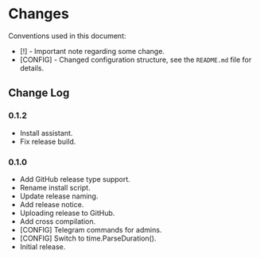 # Changes

Conventions used in this document:

* [!] - Important note regarding some change.
* [CONFIG] - Changed configuration structure, see the `README.md` file for details.

## Change Log

### 0.1.2

* Install assistant.
* Fix release build.

### 0.1.0

* Add GitHub release type support.
* Rename install script.
* Update release naming.
* Add release notice.
* Uploading release to GitHub.
* Add cross compilation.
* [CONFIG] Telegram commands for admins.
* [CONFIG] Switch to time.ParseDuration().
* Initial release.
